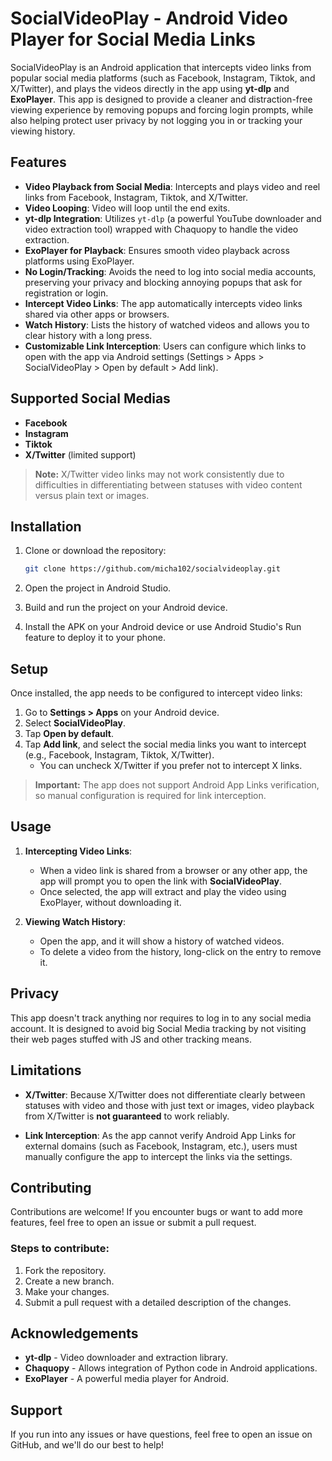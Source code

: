 # SocialVideoPlay - Android Video Player for Social Media Links

SocialVideoPlay is an Android application that intercepts video links from popular social media platforms (such as Facebook, Instagram, Tiktok, and X/Twitter), and plays the videos directly in the app using **yt-dlp** and **ExoPlayer**. This app is designed to provide a cleaner and distraction-free viewing experience by removing popups and forcing login prompts, while also helping protect user privacy by not logging you in or tracking your viewing history.

## Features

- **Video Playback from Social Media**: Intercepts and plays video and reel links from Facebook, Instagram, Tiktok, and X/Twitter.
- **Video Looping**: Video will loop until the end exits.
- **yt-dlp Integration**: Utilizes `yt-dlp` (a powerful YouTube downloader and video extraction tool) wrapped with Chaquopy to handle the video extraction.
- **ExoPlayer for Playback**: Ensures smooth video playback across platforms using ExoPlayer.
- **No Login/Tracking**: Avoids the need to log into social media accounts, preserving your privacy and blocking annoying popups that ask for registration or login.
- **Intercept Video Links**: The app automatically intercepts video links shared via other apps or browsers.
- **Watch History**: Lists the history of watched videos and allows you to clear history with a long press.
- **Customizable Link Interception**: Users can configure which links to open with the app via Android settings (Settings > Apps > SocialVideoPlay > Open by default > Add link).

## Supported Social Medias

- **Facebook**
- **Instagram**
- **Tiktok**
- **X/Twitter** (limited support)

> **Note:** X/Twitter video links may not work consistently due to difficulties in differentiating between statuses with video content versus plain text or images.

## Installation

1. Clone or download the repository:
    ```bash
    git clone https://github.com/micha102/socialvideoplay.git
    ```

2. Open the project in Android Studio.

3. Build and run the project on your Android device.

4. Install the APK on your Android device or use Android Studio's Run feature to deploy it to your phone.

## Setup

Once installed, the app needs to be configured to intercept video links:

1. Go to **Settings > Apps** on your Android device.
2. Select **SocialVideoPlay**.
3. Tap **Open by default**.
4. Tap **Add link**, and select the social media links you want to intercept (e.g., Facebook, Instagram, Tiktok, X/Twitter).
   - You can uncheck X/Twitter if you prefer not to intercept X links.

> **Important:** The app does not support Android App Links verification, so manual configuration is required for link interception.

## Usage

1. **Intercepting Video Links**: 
    - When a video link is shared from a browser or any other app, the app will prompt you to open the link with **SocialVideoPlay**.
    - Once selected, the app will extract and play the video using ExoPlayer, without downloading it.

2. **Viewing Watch History**: 
    - Open the app, and it will show a history of watched videos.
    - To delete a video from the history, long-click on the entry to remove it.

## Privacy

This app doesn't track anything nor requires  to log in to any social media account. It is designed to avoid big Social Media tracking by not visiting their web pages stuffed with JS and other tracking means.

## Limitations

- **X/Twitter**: Because X/Twitter does not differentiate clearly between statuses with video and those with just text or images, video playback from X/Twitter is **not guaranteed** to work reliably.
  
- **Link Interception**: As the app cannot verify Android App Links for external domains (such as Facebook, Instagram, etc.), users must manually configure the app to intercept the links via the settings.

## Contributing

Contributions are welcome! If you encounter bugs or want to add more features, feel free to open an issue or submit a pull request.

### Steps to contribute:
1. Fork the repository.
2. Create a new branch.
3. Make your changes.
4. Submit a pull request with a detailed description of the changes.

## Acknowledgements

- **yt-dlp** - Video downloader and extraction library.
- **Chaquopy** - Allows integration of Python code in Android applications.
- **ExoPlayer** - A powerful media player for Android.

## Support

If you run into any issues or have questions, feel free to open an issue on GitHub, and we'll do our best to help!
